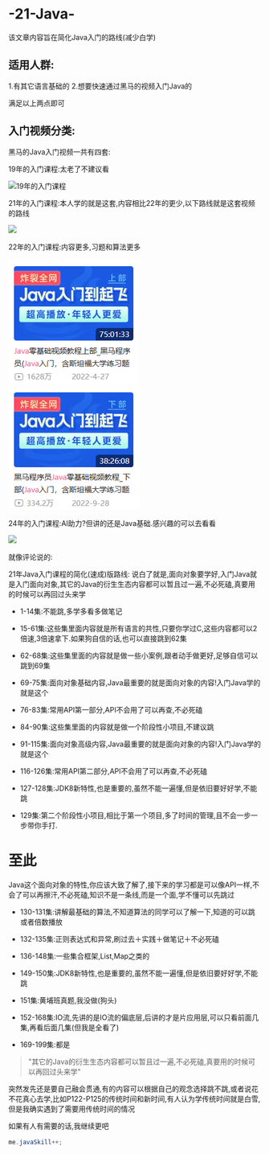 # -21-Java-
该文章内容旨在简化Java入门的路线(减少白学)


## 适用人群:
1.有其它语言基础的
2.想要快速通过黑马的视频入门Java的

满足以上两点即可

## 入门视频分类:

黑马的Java入门视频一共有四套:

19年的入门课程:太老了不建议看

![19年的入门课程](https://github.com/ruijingpengyuyan/-21-Java-/blob/main/19%E5%B9%B4.png)

21年的入门课程:本人学的就是这套,内容相比22年的更少,以下路线就是这套视频的路线

![](https://github.com/ruijingpengyuyan/-21-Java-/blob/main/21%E5%B9%B4.png)

22年的入门课程:内容更多,习题和算法更多

![](https://github.com/ruijingpengyuyan/-21-Java-/blob/main/22%E5%B9%B4%E4%B8%8A.png)
![](https://github.com/ruijingpengyuyan/-21-Java-/blob/main/22%E5%B9%B4%E4%B8%8B.png)

24年的入门课程:AI助力?但讲的还是Java基础.感兴趣的可以去看看

![](https://github.com/ruijingpengyuyan/-21-Java-/blob/main/24%E5%B9%B4.png)


就像评论说的:



21年Java入门课程的简化(速成)版路线:
说白了就是,面向对象要学好,入门Java就是入门面向对象,其它的Java的衍生生态内容都可以暂且过一遍,不必死磕,真要用的时候可以再回过头来学

- 1-14集:不能跳,多学多看多做笔记

- 15-61集:这些集里面内容就是所有语言的共性,只要你学过C,这些内容都可以2倍速,3倍速拿下.如果狗自信的话,也可以直接跳到62集

- 62-68集:这些集里面的内容就是做一些小案例,跟者动手做更好,足够自信可以跳到69集

- 69-75集:面向对象基础内容,Java最重要的就是面向对象的内容!入门Java学的就是这个

- 76-83集:常用API第一部分,API不会用了可以再查,不必死磕

- 84-90集:这些集里面的内容就是做一个阶段性小项目,不建议跳

- 91-115集:面向对象高级内容,Java最重要的就是面向对象的内容!入门Java学的就是这个

- 116-126集:常用API第二部分,API不会用了可以再查,不必死磕

- 127-128集:JDK8新特性,也是重要的,虽然不能一遍懂,但是依旧要好好学,不能跳

- 129集:第二个阶段性小项目,相比于第一个项目,多了时间的管理,且不会一步一步带你手打.

 # 至此
 Java这个面向对象的特性,你应该大致了解了,接下来的学习都是可以像API一样,不会了可以再擦汗,不必死磕,知识不是一条线,而是一个面,学不懂可以先跳过

- 130-131集:讲解最基础的算法,不知道算法的同学可以了解一下,知道的可以跳或者倍数播放

- 132-135集:正则表达式和异常,刷过去＋实践＋做笔记＋不必死磕

- 136-148集:一些集合框架,List,Map之类的

- 149-150集:JDK8新特性,也是重要的,虽然不能一遍懂,但是依旧要好好学,不能跳

- 151集:黄埔班真题,我没做(狗头)

- 152-168集:IO流,先讲的是IO流的偏底层,后讲的才是片应用层,可以只看前面几集,再看后面几集(但我是全看了)

- 169-199集:都是
>"其它的Java的衍生生态内容都可以暂且过一遍,不必死磕,真要用的时候可以再回过头来学"

突然发先还是要自己融会贯通,有的内容可以根据自己的观念选择跳不跳,或者说花不花真心去学,比如P122-P125的传统时间和新时间,有人认为学传统时间就是白雪,但是我确实遇到了需要用传统时间的情况


如果有人有需要的话,我继续更吧
```java
me.javaSkill++;
